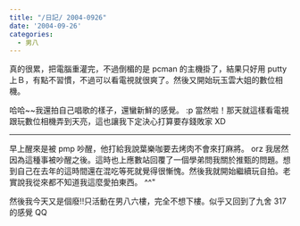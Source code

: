 ```yaml
---
title: "/日記/ 2004-0926"
date: '2004-09-26'
categories:
  - 男八
---
```


真的很累，把電腦重灌完，不過倒楣的是 pcman 的主機掛了，結果只好用 putty 上Ｂ，有點不習慣，不過可以看電視就很爽了。然後又開始玩玉雲大姐的數位相機。

哈哈~~我還拍自己唱歌的樣子，還蠻新鮮的感覺。 :p 當然啦！那天就這樣看電視跟玩數位相機弄到天亮，這也讓我下定決心打算要存錢敗家 XD

----

早上醒來是被 pmp 吵醒，他打給我說葉樂咖要去烤肉不會來打麻將。 orz 我居然因為這種事被吵醒之後。這時也上應數站回覆了一個學弟問我關於推甄的問題。想到自己在去年的這時間還在混吃等死就覺得很慚愧。然後我就開始繼續玩自拍。老實說我從來都不知道我這麼愛拍東西。 ^^"

然後我今天又是個廢!!只活動在男八六樓，完全不想下樓。似乎又回到了九舍 317 的感覺 QQ
